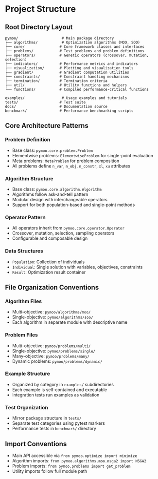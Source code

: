 # Project Structure

## Root Directory Layout
```
pymoo/                    # Main package directory
├── algorithms/           # Optimization algorithms (MOO, SOO)
├── core/                # Core framework classes and interfaces
├── problems/            # Test problems and problem definitions
├── operators/           # Genetic operators (crossover, mutation, selection)
├── indicators/          # Performance metrics and indicators
├── visualization/       # Plotting and visualization tools
├── gradient/            # Gradient computation utilities
├── constraints/         # Constraint handling mechanisms
├── termination/         # Termination criteria
├── util/                # Utility functions and helpers
└── functions/           # Compiled performance-critical functions

examples/                 # Usage examples and tutorials
tests/                   # Test suite
docs/                    # Documentation source
benchmark/               # Performance benchmarking scripts
```

## Core Architecture Patterns

### Problem Definition
- Base class: `pymoo.core.problem.Problem`
- Elementwise problems: `ElementwiseProblem` for single-point evaluation
- Meta problems: `MetaProblem` for problem composition
- All problems define `n_var`, `n_obj`, `n_constr`, `xl`, `xu` attributes

### Algorithm Structure
- Base class: `pymoo.core.algorithm.Algorithm`
- Algorithms follow ask-and-tell pattern
- Modular design with interchangeable operators
- Support for both population-based and single-point methods

### Operator Pattern
- All operators inherit from `pymoo.core.operator.Operator`
- Crossover, mutation, selection, sampling operators
- Configurable and composable design

### Data Structures
- `Population`: Collection of individuals
- `Individual`: Single solution with variables, objectives, constraints
- `Result`: Optimization result container

## File Organization Conventions

### Algorithm Files
- Multi-objective: `pymoo/algorithms/moo/`
- Single-objective: `pymoo/algorithms/soo/`
- Each algorithm in separate module with descriptive name

### Problem Files
- Multi-objective: `pymoo/problems/multi/`
- Single-objective: `pymoo/problems/single/`
- Many-objective: `pymoo/problems/many/`
- Dynamic problems: `pymoo/problems/dynamic/`

### Example Structure
- Organized by category in `examples/` subdirectories
- Each example is self-contained and executable
- Integration tests run examples as validation

### Test Organization
- Mirror package structure in `tests/`
- Separate test categories using pytest markers
- Performance tests in `benchmark/` directory

## Import Conventions
- Main API accessible via `from pymoo.optimize import minimize`
- Algorithm imports: `from pymoo.algorithms.moo.nsga2 import NSGA2`
- Problem imports: `from pymoo.problems import get_problem`
- Utility imports follow full module path